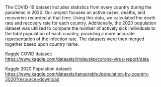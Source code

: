 The COVID-19 dataset includes statistics from every country during the pandemic in 2020. Our project focuses on active cases, deaths, and recoveries recorded at that time. Using this data, we calculated the death rate and recovery rate for each country. Additionally, the 2020 population dataset was utilized to compare the number of actively sick individuals to the total population of each country, providing a more accurate representation of the infection rate. The datasets were then merged together based upon country name. 

Kaggle COVID dataset: https://www.kaggle.com/datasets/imdevskp/corona-virus-report/data

Kaggle 2020 Population dataset: https://www.kaggle.com/datasets/tanuprabhu/population-by-country-2020?resource=download


